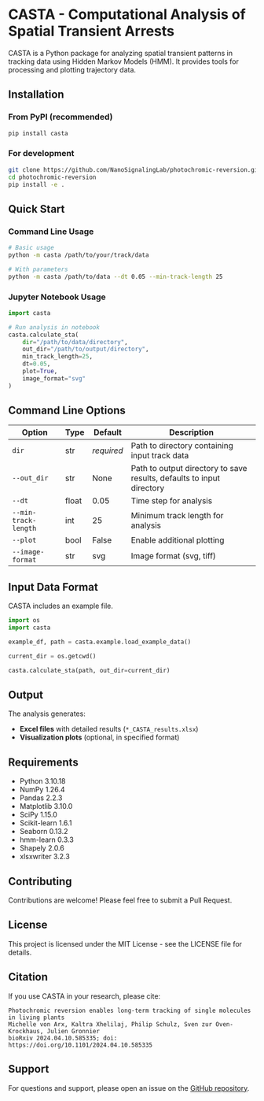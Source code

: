 # CASTA - Computational Analysis of Spatial Transient Arrests

CASTA is a Python package for analyzing spatial transient patterns in tracking data using Hidden Markov Models (HMM). It provides tools for processing and plotting trajectory data.

## Installation

### From PyPI (recommended)

```bash
pip install casta
```

### For development

```bash
git clone https://github.com/NanoSignalingLab/photochromic-reversion.git
cd photochromic-reversion
pip install -e .
```

## Quick Start

### Command Line Usage

```bash
# Basic usage
python -m casta /path/to/your/track/data

# With parameters
python -m casta /path/to/data --dt 0.05 --min-track-length 25
```

### Jupyter Notebook Usage

```python
import casta

# Run analysis in notebook
casta.calculate_sta(
    dir="/path/to/data/directory",
    out_dir="/path/to/output/directory",
    min_track_length=25,
    dt=0.05,
    plot=True,
    image_format="svg"
)
```

## Command Line Options

| Option | Type | Default | Description |
|--------|------|---------|-------------|
| `dir` | str | *required* | Path to directory containing input track data |
| `--out_dir` | str | None | Path to output directory to save results, defaults to input directory |
| `--dt` | float | 0.05 | Time step for analysis |
| `--min-track-length` | int | 25 | Minimum track length for analysis |
| `--plot` | bool | False | Enable additional plotting |
| `--image-format` | str | svg | Image format (svg, tiff) |

## Input Data Format

CASTA includes an example file.

```python
import os
import casta

example_df, path = casta.example.load_example_data()

current_dir = os.getcwd()

casta.calculate_sta(path, out_dir=current_dir)
```

## Output

The analysis generates:
- **Excel files** with detailed results (`*_CASTA_results.xlsx`)
- **Visualization plots** (optional, in specified format)

## Requirements

- Python 3.10.18
- NumPy 1.26.4
- Pandas 2.2.3
- Matplotlib 3.10.0
- SciPy 1.15.0
- Scikit-learn 1.6.1
- Seaborn 0.13.2
- hmm-learn 0.3.3
- Shapely 2.0.6
- xlsxwriter 3.2.3

## Contributing

Contributions are welcome! Please feel free to submit a Pull Request.

## License

This project is licensed under the MIT License - see the LICENSE file for details.

## Citation

If you use CASTA in your research, please cite:

```
Photochromic reversion enables long-term tracking of single molecules in living plants
Michelle von Arx, Kaltra Xhelilaj, Philip Schulz, Sven zur Oven-Krockhaus, Julien Gronnier
bioRxiv 2024.04.10.585335; doi: https://doi.org/10.1101/2024.04.10.585335
```

## Support

For questions and support, please open an issue on the [GitHub repository](https://github.com/NanoSignalingLab/photochromic-reversion).
